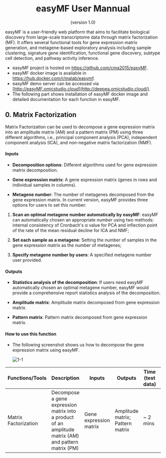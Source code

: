 <div align="center"><h1><b>easyMF User Mannual</b></h1></div>

<div align="center">(version 1.0)</div>

easyMF is a user-friendly web platform that aims to facilitate biological discovery from large-scale transcriptome data through matrix factorization (MF). It offers several functional tools for gene expression matrix generation, and metagene-based exploratory analysis including sample clustering, signature gene identification, functional gene discovery, subtype cell detection, and pathway activity inference.

- easyMF project is hosted on https://github.com/cma2015/easyMF.
- easyMF docker image is available in https://hub.docker.com/r/malab/easymf.
- easyMF demo server can be accessed via [http://easyMF.omicstudio.cloud](http://deepea.omicstudio.cloud/).
- The following part shows installation of easyMF docker image and detailed documentation for each function in easyMF.



## 0. Matrix Factorization

Matrix Factorization can be used to decompose a gene expression matrix into an amplitude matrix (AM) and a pattern matrix (PM) using three different algorithms, i.e., principal component analysis (PCA), independent component analysis (ICA), and non-negative matrix factorization (NMF).

  <table class="fl-table">
  <thead>
    <tr>
      <th width="15%">Functions/Tools</th>
      <th width="15%">Description</th>
      <th width="15%">Inputs</th>
      <th width="15%">Outputs</th>
      <th width="15%">Time (test data)</th>
      <th width="15%">Program</th>
      <th width="25%">References</th>
    </tr>
  </thead>
  <tbody>
      <tr>
          <td rowspan="3">Matrix Factorization</td>
          <td rowspan="3">Decompose a gene expression matrix into a product of an amplitude matrix (AM) and pattern matrix (PM)</td>
          <td rowspan="3">Gene expression matrix</td>
          <td rowspan="3">Amplitude matrix; Pattern matrix</td>
          <td rowspan="3">~ 2 mins</td>
          <td>prcomp (PCA)</td>
          <td>This study</td>
      </tr>
      <tr>
          <td>ica (ICA)</td>
          <td>Helwig, 2015</td>
      </tr>
      <tr>
          <td>bignmf (NMF)</td>
          <td>Pan <I>et al</I>., 2012</td>
      </tr>

#### Inputs

- **Decomposition options**: Different algorithms used for gene expression matrix decomposition.

- **Gene expression matrix**: A gene expression matrix (genes in rows and individual samples in columns).

- **Metagene number**: The number of metagenes decomposed from the gene expression matrix. In current version, easyMF provides three options for users to set this number:

1) **Scan an optimal metagene number automatically by easyMF**: easyMF can automatically chosen an appropriate number using two methods: internal consistency of Cronbach's α value for PCA and inflection point of the rate of the mean residual decline for ICA and NMF;

2) **Set each sample as a metagene**: Setting the number of samples in the gene expression matrix as the number of metagenes;

3) **Specify metagene number by users**: A specified metagene number user provided.


#### Outputs

- **Statistics analysis of the decomposition**: If users need easyMF automatically chosen an optimal metagene number, easyMF would provide a comprehensive report statistics analysis of the decomposition.

- **Amplitude matrix**: Amplitude matrix decomposed from gene expression matrix.

- **Pattern matrix**: Pattern matrix decomposed from gene expression matrix.

#### How to use this function

- The following screenshot shows us how to decompose the gene expression matrix using easyMF.

	![1-1](../assets/img/1-1.png)
